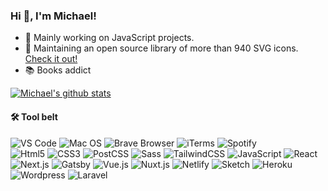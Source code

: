 ### Hi 👋, I'm Michael!

- 🔧 Mainly working on JavaScript projects.
- 👾 Maintaining an open source library of more than 940 SVG icons. [Check it out!](https://jam-icons.com)
- 📚 Books addict

[![Michael's github stats](https://github-readme-stats.vercel.app/api?username=michaelampr&count_private=true&show_icons=true&hide_title=true)](https://github.com/anuraghazra/github-readme-stats)

#### 🛠 Tool belt

<img src="https://img.shields.io/static/v1?label=&message=VS Code&color=black&logo=visual studio code" alt="VS Code"> <img src="https://img.shields.io/static/v1?label=&message=macOs&color=black&logo=apple" alt="Mac OS">
<img src="https://img.shields.io/static/v1?label=&message=Brave (browser)&color=black&logo=brave" alt="Brave Browser">
<img src="https://img.shields.io/static/v1?label=&message=iTerms&color=black&logo=iterms" alt="iTerms">
<img src="https://img.shields.io/static/v1?label=&message=Spotify&color=black&logo=spotify" alt="Spotify">
<br>
<img src="https://img.shields.io/static/v1?label=&message=HTML5&color=black&logo=html5" alt="Html5">
<img src="https://img.shields.io/static/v1?label=&message=CSS3&color=black&logo=css3" alt="CSS3">
<img src="https://img.shields.io/static/v1?label=&message=PostCSS&color=black&logo=postcss" alt="PostCSS">
<img src="https://img.shields.io/static/v1?label=&message=Sass&color=black&logo=sass" alt="Sass">
<img src="https://img.shields.io/static/v1?label=&message=TailwindCSS&color=black&logo=tailwind css" alt="TailwindCSS">
<img src="https://img.shields.io/static/v1?label=&message=JavaScript&color=black&logo=JavaScript" alt="JavaScript">
<img src="https://img.shields.io/static/v1?label=&message=React&color=black&logo=react" alt="React">
<img src="https://img.shields.io/static/v1?label=&message=Next.js&color=black&logo=next.js" alt="Next.js">
<img src="https://img.shields.io/static/v1?label=&message=Gatsby&color=black&logo=gatsby" alt="Gatsby">
<img src="https://img.shields.io/static/v1?label=&message=Vue.js&color=black&logo=vue.js" alt="Vue.js">
<img src="https://img.shields.io/static/v1?label=&message=Nuxt.js&color=black&logo=nuxt.js" alt="Nuxt.js">
<img src="https://img.shields.io/static/v1?label=&message=Netlify&color=black&logo=netlify" alt="Netlify">
<img src="https://img.shields.io/static/v1?label=&message=Sketch&color=black&logo=sketch" alt="Sketch">
<img src="https://img.shields.io/static/v1?label=&message=Heroku&color=black&logo=heroku" alt="Heroku">
<img src="https://img.shields.io/static/v1?label=&message=Wordpress&color=black&logo=wordpress" alt="Wordpress"> <img src="https://img.shields.io/static/v1?label=&message=Laravel&color=black&logo=laravel" alt="Laravel">
